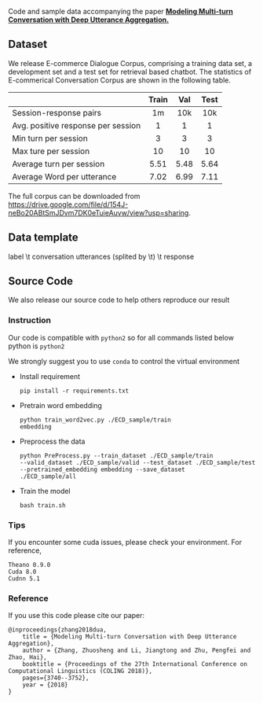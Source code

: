 Code and sample data accompanying the paper **[Modeling Multi-turn Conversation with Deep Utterance Aggregation.](https://arxiv.org/abs/1806.09102)**

## Dataset
We release E-commerce Dialogue Corpus, comprising a training data set, a development set and a test set for retrieval based chatbot. The statistics of E-commerical Conversation Corpus are shown in the following table. 

|      |Train|Val| Test         |
| ------------- |:-------------:|:-------------:|:-------------:|
| Session-response pairs  | 1m|10k| 10k |
| Avg. positive response per session|1|1|1|
| Min turn per session|3|3|3|
| Max ture per session|10|10|10|
| Average turn per session|5.51|5.48|5.64
| Average Word per utterance|7.02|6.99|7.11

The full corpus can be downloaded from https://drive.google.com/file/d/154J-neBo20ABtSmJDvm7DK0eTuieAuvw/view?usp=sharing.

## Data template
label \t conversation utterances (splited by \t) \t response

## Source Code
We also release our source code to help others reproduce our result

### Instruction 
Our code is compatible with <code>python2</code> so for all commands listed below python is <code>python2</code>

We strongly suggest you to use <code>conda</code> to control the virtual environment

* Install requirement

    <code>pip install -r requirements.txt</code>

* Pretrain word embedding

    <code>python train_word2vec.py ./ECD_sample/train embedding</code>

* Preprocess the data

    <code>python PreProcess.py --train_dataset ./ECD_sample/train --valid_dataset ./ECD_sample/valid --test_dataset ./ECD_sample/test --pretrained_embedding embedding --save_dataset ./ECD_sample/all</code>

* Train the model

    <code>bash train.sh</code>

   
### Tips

If you encounter some cuda issues, please check your environment. 
For reference, 

    Theano 0.9.0
    Cuda 8.0
    Cudnn 5.1


### Reference
 
If you use this code please cite our paper:
```
@inproceedings{zhang2018dua,
    title = {Modeling Multi-turn Conversation with Deep Utterance Aggregation},
    author = {Zhang, Zhuosheng and Li, Jiangtong and Zhu, Pengfei and Zhao, Hai},
    booktitle = {Proceedings of the 27th International Conference on Computational Linguistics (COLING 2018)},
    pages={3740--3752},
    year = {2018}
}
```
